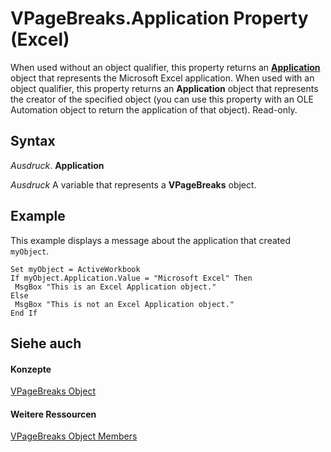 
# VPageBreaks.Application Property (Excel)

When used without an object qualifier, this property returns an  **[Application](19b73597-5cf9-4f56-8227-b5211f657f6f.md)** object that represents the Microsoft Excel application. When used with an object qualifier, this property returns an **Application** object that represents the creator of the specified object (you can use this property with an OLE Automation object to return the application of that object). Read-only.


## Syntax

 _Ausdruck_. **Application**

 _Ausdruck_ A variable that represents a **VPageBreaks** object.


## Example

This example displays a message about the application that created  `myObject`.


```
Set myObject = ActiveWorkbook 
If myObject.Application.Value = "Microsoft Excel" Then 
 MsgBox "This is an Excel Application object." 
Else 
 MsgBox "This is not an Excel Application object." 
End If
```


## Siehe auch


#### Konzepte


[VPageBreaks Object](ab8f288a-5235-76c9-7b27-81e542cdd141.md)
#### Weitere Ressourcen


[VPageBreaks Object Members](http://msdn.microsoft.com/library/0f15730f-da06-952a-6693-fa5dcdff2cc1%28Office.15%29.aspx)